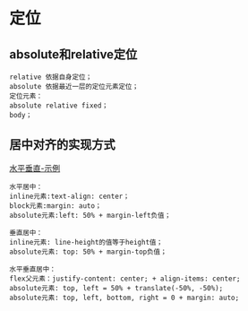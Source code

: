 # 定位

## absolute和relative定位

```text
relative 依据自身定位；
absolute 依据最近一层的定位元素定位；
定位元素：
absolute relative fixed；
body；
```

## 居中对齐的实现方式
[水平垂直-示例](https://tianyouh.github.io/summarize/CSS/21/)
```text
水平居中：
inline元素:text-align: center；
block元素:margin: auto；
absolute元素:left: 50% + margin-left负值；

垂直居中：
inline元素: line-height的值等于height值；
absolute元素: top: 50% + margin-top负值；

水平垂直居中：
flex父元素：justify-content: center; + align-items: center;
absolute元素: top, left = 50% + translate(-50%, -50%);
absolute元素: top, left, bottom, right = 0 + margin: auto;
```